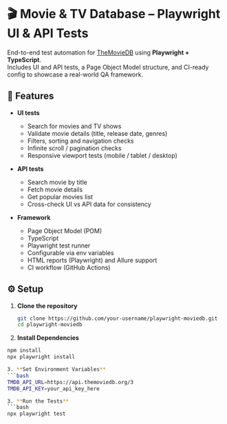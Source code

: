 # 🎬 Movie & TV Database – Playwright UI & API Tests

End-to-end test automation for [TheMovieDB](https://www.themoviedb.org/) using **Playwright + TypeScript**.  
Includes UI and API tests, a Page Object Model structure, and CI-ready config to showcase a real-world QA framework.

## 📌 Features
- **UI tests**
  - Search for movies and TV shows
  - Validate movie details (title, release date, genres)
  - Filters, sorting and navigation checks
  - Infinite scroll / pagination checks
  - Responsive viewport tests (mobile / tablet / desktop)

- **API tests**
  - Search movie by title
  - Fetch movie details
  - Get popular movies list
  - Cross-check UI vs API data for consistency

- **Framework**
  - Page Object Model (POM)
  - TypeScript
  - Playwright test runner
  - Configurable via env variables
  - HTML reports (Playwright) and Allure support
  - CI workflow (GitHub Actions)

## ⚙️ Setup

1. **Clone the repository**
   ```bash
   git clone https://github.com/your-username/playwright-moviedb.git
   cd playwright-moviedb

2. **Install Dependencies**
  ```bash
npm install
npx playwright install

3. **Set Environment Variables**
  ```bash
TMDB_API_URL=https://api.themoviedb.org/3
TMDB_API_KEY=your_api_key_here

3. **Run the Tests**
  ```bash
npx playwright test


